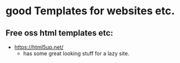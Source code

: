 # good Templates for websites etc.
## Free oss html templates etc:
- https://html5up.net/
    - has some great looking stuff for a lazy site.